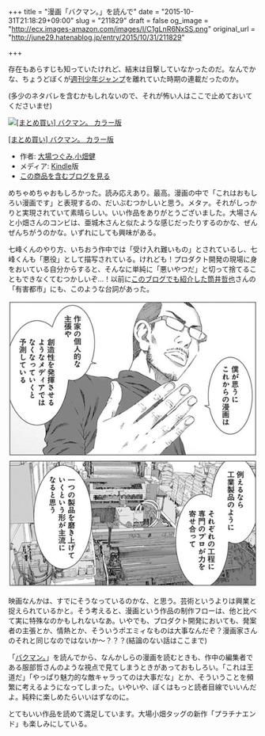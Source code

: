 +++
title = "漫画「バクマン。」を読んで"
date = "2015-10-31T21:18:29+09:00"
slug = "211829"
draft = false
og_image = "http://ecx.images-amazon.com/images/I/C1gLnR6NxSS.png"
original_url = "http://june29.hatenablog.jp/entry/2015/10/31/211829"

+++

<p>存在もあらすじも知っていたけれど、結末は目撃していなかったのだ。なんでかな、ちょうどぼくが<a class="keyword" href="http://d.hatena.ne.jp/keyword/%BD%B5%B4%A9%BE%AF%C7%AF%A5%B8%A5%E3%A5%F3%A5%D7">週刊少年ジャンプ</a>を離れていた時期の連載だったのか。</p>

<p>(多少のネタバレを含むかもしれないので、それが怖い人はここで止めておいてくださいませ)</p>

<p></p>
<div class="hatena-asin-detail">
<a href="http://www.amazon.co.jp/exec/obidos/ASIN/B011QHLU36/cameralady-22/"><img src="http://ecx.images-amazon.com/images/I/C1gLnR6NxSS._SL160_.png" class="hatena-asin-detail-image" alt="[まとめ買い] バクマン。 カラー版" title="[まとめ買い] バクマン。 カラー版"></a><div class="hatena-asin-detail-info">
<p class="hatena-asin-detail-title"><a href="http://www.amazon.co.jp/exec/obidos/ASIN/B011QHLU36/cameralady-22/">[まとめ買い] バクマン。 カラー版</a></p>
<ul>
<li>
<span class="hatena-asin-detail-label">作者:</span> <a class="keyword" href="http://d.hatena.ne.jp/keyword/%C2%E7%BE%EC%A4%C4%A4%B0%A4%DF">大場つぐみ</a>,<a class="keyword" href="http://d.hatena.ne.jp/keyword/%BE%AE%C8%AA%B7%F2">小畑健</a>
</li>
<li>
<span class="hatena-asin-detail-label">メディア:</span> <a class="keyword" href="http://d.hatena.ne.jp/keyword/Kindle">Kindle</a>版</li>
<li><a href="http://d.hatena.ne.jp/asin/B011QHLU36/cameralady-22" target="_blank">この商品を含むブログを見る</a></li>
</ul>
</div>
<div class="hatena-asin-detail-foot"></div>
</div>

<p>めちゃめちゃおもしろかった。読み応えあり。最高。漫画の中で「これはおもしろい漫画です」と表現するの、だいぶむつかしいと思う。メタァ。それがしっかりと実現されていて素晴らしい。いい作品をありがとうございました。大場さんと小畑さんのコンビは、亜城木さんと似たような感じだったりするのかな、ぜんぜんちがうのかな。いずれにしても興味がある。</p>

<p>七峰くんのやり方、いちおう作中では「受け入れ難いもの」とされているし、七峰くんも「悪役」として描写されている。けれども！プロダクト開発の現場に身をおいている自分からすると、そんなに単純に「悪いやつだ」と切って捨てることもできなくてむつかしいぞ…！以前に<a href="http://june29.hatenablog.jp/entry/2015/08/17/234859" title="予告犯 1 (ヤングジャンプコミックスDIGITAL)作者: 筒井哲也出版社/メーカー: 集英社発売日: 2013/03/25メディア: Kindle版この商品を含むブログを見る たしか去年に「予告犯」に出会って、これおもしろいな〜と思いながら読んだ。映画は観るタイミングを逃してしまったので、家でも観られるようになった…">このブログでも紹介した</a><a class="keyword" href="http://d.hatena.ne.jp/keyword/%C5%FB%B0%E6%C5%AF%CC%E9">筒井哲也</a>さんの「有害都市」にも、このような台詞があった。</p>

<p><span itemscope itemtype="http://schema.org/Photograph"><img src="/post/2015/10/31/211829-20151031211103.png" alt="f:id:june29:20151031211103p:plain" title="f:id:june29:20151031211103p:plain" class="hatena-fotolife" itemprop="image"></span></p>

<p>映画なんかは、すでにそうなっているのかな、と思う。芸術というよりは興業と捉えられているかと。そう考えると、漫画という作品の制作フローは、他と比べて実に特殊なのかもしれないなあ。いやでも、プロダクト開発においても、発案者の主張とか、情熱とか、そういうポエミィなものは大事なんだぞ？漫画家さんのそれと同じなのではないか〜？？？(結論のない話はここまで)</p>

<p>「<a class="keyword" href="http://d.hatena.ne.jp/keyword/%A5%D0%A5%AF%A5%DE%A5%F3%A1%A3">バクマン。</a>」を読んでから、なんかしらの漫画を読むときも、作中の編集者である服部哲さんのような視点で見てしまうときがあっておもしろい。「これは王道だ」「やっぱり魅力的な敵キャラってのは大事だな」とか、そういうことを頻繁に考えるようになってしまった。いやいや、ぼくはもっと読者目線でいいんだよ。純粋に楽しめたらいいはずなのに。</p>

<p>とてもいい作品を読めて満足しています。大場小畑タッグの新作「プラチナエンド」も楽しみにしている。</p>